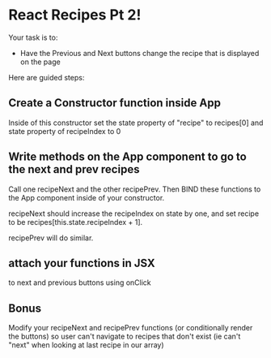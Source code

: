# React Recipes Pt 2!

Your task is to:

- Have the Previous and Next buttons change the recipe that is displayed on the page

Here are guided steps:

## Create a Constructor function inside App

Inside of this constructor set the state property of "recipe" to recipes[0] and state property of recipeIndex to 0

## Write methods on the App component to go to the next and prev recipes

Call one recipeNext and the other recipePrev. Then BIND these functions to the App component inside of your constructor.

recipeNext should increase the recipeIndex on state by one, and set recipe to be recipes[this.state.recipeIndex + 1].

recipePrev will do similar.

## attach your functions in JSX

to next and previous buttons using onClick

## Bonus

Modify your recipeNext and recipePrev functions (or conditionally render the buttons) so user can't navigate to recipes that don't exist (ie can't "next" when looking at last recipe in our array)
